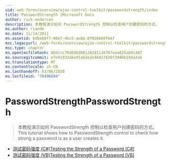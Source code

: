 ```yaml
---
uid: web-forms/overview/ajax-control-toolkit/passwordstrength/index
title: PasswordStrength |Microsoft Docs
author: rick-anderson
description: 本教程演示如何 PasswordStrength 控制以检查用户创建密码的方式。
ms.author: riande
ms.date: 11/14/2011
ms.assetid: bdbeb8f7-90e7-4bc5-aeb6-0f928660fb4f
msc.legacyurl: /web-forms/overview/ajax-control-toolkit/passwordstrength
msc.type: chapter
ms.openlocfilehash: 8bdccc76d606d00128281116767eaa825ab01487
ms.sourcegitcommit: e7e91932a6e91a63e2e46417626f39d6b244a3ab
ms.translationtype: MT
ms.contentlocale: zh-CN
ms.lasthandoff: 03/06/2020
ms.locfileid: "78496694"
---
```

# <a name="passwordstrength"></a><span data-ttu-id="a7a09-103">PasswordStrength</span><span class="sxs-lookup"><span data-stu-id="a7a09-103">PasswordStrength</span></span>

> <span data-ttu-id="a7a09-104">本教程演示如何 PasswordStrength 控制以检查用户创建密码的方式。</span><span class="sxs-lookup"><span data-stu-id="a7a09-104">This tutorial shows how to PasswordStrength control to check how strong a password is as a user creates it.</span></span>

- [<span data-ttu-id="a7a09-105">测试密码强度 (C#)</span><span class="sxs-lookup"><span data-stu-id="a7a09-105">Testing the Strength of a Password (C#)</span></span>](testing-the-strength-of-a-password-cs.md)
- [<span data-ttu-id="a7a09-106">测试密码强度 (VB)</span><span class="sxs-lookup"><span data-stu-id="a7a09-106">Testing the Strength of a Password (VB)</span></span>](testing-the-strength-of-a-password-vb.md)
